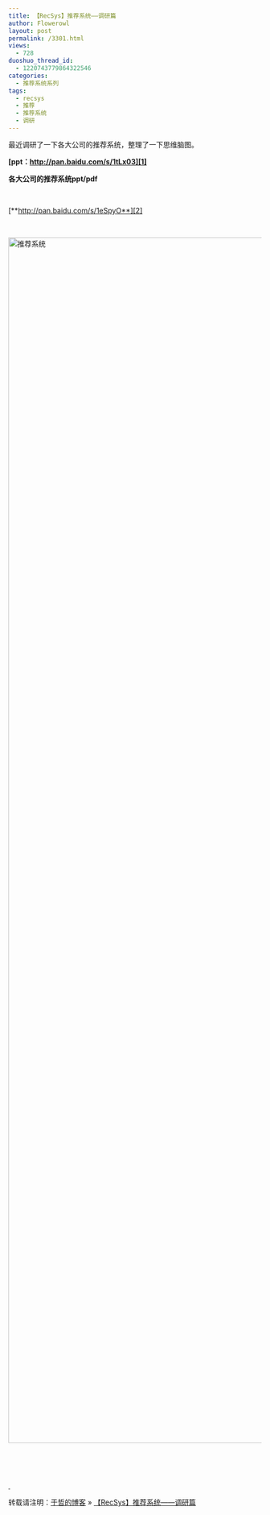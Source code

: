 ```yaml
---
title: 【RecSys】推荐系统——调研篇
author: Flowerowl
layout: post
permalink: /3301.html
views:
  - 728
duoshuo_thread_id:
  - 1220743779864322546
categories:
  - 推荐系统系列
tags:
  - recsys
  - 推荐
  - 推荐系统
  - 调研
---
```

最近调研了一下各大公司的推荐系统，整理了一下思维脑图。

**[ppt：http://pan.baidu.com/s/1tLx03][1]**

**各大公司的推荐系统ppt/pdf**

 

[**http://pan.baidu.com/s/1eSpyO**][2]

**[  
][1]**

<img title="推荐系统.png" src="http://lazynight.me/wp-content/uploads/2013/12/推荐系统.png" alt="推荐系统" width="2000" height="2395" border="0" />

 

 

**[ ][1]**

转载请注明：[于哲的博客][3] &raquo; [【RecSys】推荐系统——调研篇][4]

 [1]: http://pan.baidu.com/s/1tLx03
 [2]: http://pan.baidu.com/s/1eSpyO
 [3]: http://lazynight.me
 [4]: http://lazynight.me/3301.html